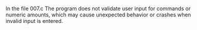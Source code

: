 In the file 007.c The program does not validate user input for commands or numeric amounts, which may cause unexpected behavior or crashes when invalid input is entered.